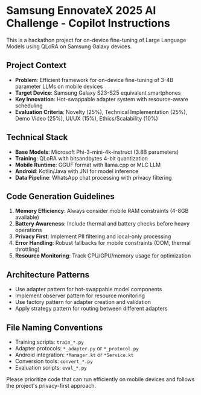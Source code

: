<!-- Use this file to provide workspace-specific custom instructions to Copilot. For more details, visit https://code.visualstudio.com/docs/copilot/copilot-customization#_use-a-githubcopilotinstructionsmd-file -->

# Samsung EnnovateX 2025 AI Challenge - Copilot Instructions

This is a hackathon project for on-device fine-tuning of Large Language Models using QLoRA on Samsung Galaxy devices.

## Project Context
- **Problem**: Efficient framework for on-device fine-tuning of 3-4B parameter LLMs on mobile devices
- **Target Device**: Samsung Galaxy S23-S25 equivalent smartphones  
- **Key Innovation**: Hot-swappable adapter system with resource-aware scheduling
- **Evaluation Criteria**: Novelty (25%), Technical Implementation (25%), Demo Video (25%), UI/UX (15%), Ethics/Scalability (10%)

## Technical Stack
- **Base Models**: Microsoft Phi-3-mini-4k-instruct (3.8B parameters)
- **Training**: QLoRA with bitsandbytes 4-bit quantization
- **Mobile Runtime**: GGUF format with llama.cpp or MLC LLM
- **Android**: Kotlin/Java with JNI for model inference
- **Data Pipeline**: WhatsApp chat processing with privacy filtering

## Code Generation Guidelines
1. **Memory Efficiency**: Always consider mobile RAM constraints (4-8GB available)
2. **Battery Awareness**: Include thermal and battery checks before heavy operations
3. **Privacy First**: Implement PII filtering and local-only processing
4. **Error Handling**: Robust fallbacks for mobile constraints (OOM, thermal throttling)
5. **Resource Monitoring**: Track CPU/GPU/memory usage for optimization

## Architecture Patterns
- Use adapter pattern for hot-swappable model components
- Implement observer pattern for resource monitoring
- Use factory pattern for adapter creation and validation
- Apply strategy pattern for routing between different adapters

## File Naming Conventions
- Training scripts: `train_*.py`
- Adapter protocols: `*_adapter.py` or `*_protocol.py`
- Android integration: `*Manager.kt` or `*Service.kt`
- Conversion tools: `convert_*.py`
- Evaluation scripts: `eval_*.py`

Please prioritize code that can run efficiently on mobile devices and follows the project's privacy-first approach.
